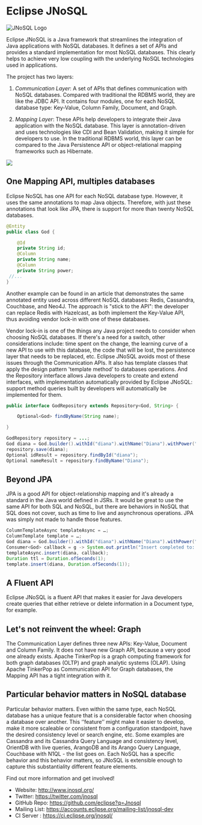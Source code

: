 # Eclipse JNoSQL

![JNoSQL Logo](http://www.jnosql.org/images/home_logo.png)





Eclipse JNoSQL is a Java framework that streamlines the integration of Java applications with NoSQL databases. It defines a set of APIs and provides a standard implementation for most NoSQL databases. This clearly helps to achieve very low coupling with the underlying NoSQL technologies used in applications.

The project has two layers:

1. *Communication Layer*: A set of APIs that defines communication with NoSQL databases. Compared with traditional the RDBMS world, they are like the JDBC API. It contains four modules, one for each NoSQL database type: Key-Value, Column Family, Document, and Graph.

1. *Mapping Layer*: These APIs help developers to integrate their Java application with the NoSQL database. This layer is annotation-driven and uses technologies like CDI and Bean Validation, making it simple for developers to use. In the traditional RDBMS world, this layer can be compared to the Java Persistence API or object-relational mapping frameworks such as Hibernate.


![](http://www.jnosql.org/images/layers.png)

## One Mapping API, multiples databases

Eclipse NoSQL has one API for each NoSQL database type. However, it uses the same annotations to map Java objects. Therefore, with just these annotations that look like JPA, there is support for more than twenty NoSQL databases.

```java
@Entity
public class God {

    @Id
    private String id;
    @Column
    private String name;
    @Column
    private String power;
 //...
}
```


Another example can be found in an article that demonstrates the same annotated entity used across different NoSQL databases: Redis, Cassandra, Couchbase, and Neo4J. The approach is "stick to the API": the developer can replace Redis with Hazelcast, as both implement the Key-Value API, thus avoiding vendor lock-in with one of these databases.

Vendor lock-in is one of the things any Java project needs to consider when choosing NoSQL databases. If there's a need for a switch, other considerations include: time spent on the change, the learning curve of a new API to use with this database, the code that will be lost, the persistence layer that needs to be replaced, etc. Eclipse JNoSQL avoids most of these issues through the Communication APIs. It also has template classes that apply the design pattern 'template method’ to databases operations. And the Repository interface allows Java developers to create and extend interfaces, with implementation automatically provided by Eclipse JNoSQL: support method queries built by developers will automatically be implemented for them.


```java
public interface GodRepository extends Repository<God, String> {

    Optional<God> findByName(String name);

}

GodRepository repository = ...;
God diana = God.builder().withId("diana").withName("Diana").withPower("hunt").builder();
repository.save(diana);
Optional idResult = repository.findById("diana");
Optional nameResult = repository.findByName("Diana");
```


## Beyond JPA

JPA is a good API for object-relationship mapping and it's already a standard in the Java world defined in JSRs. It would be great to use the same API for both SQL and NoSQL, but there are behaviors in NoSQL that SQL does not cover, such as time to live and asynchronous operations. JPA was simply not made to handle those features.


```java
ColumnTemplateAsync templateAsync = …;
ColumnTemplate template = …;
God diana = God.builder().withId("diana").withName("Diana").withPower("hunt").builder();
Consumer<God> callback = g -> System.out.println("Insert completed to: " + g);
templateAsync.insert(diana, callback);
Duration ttl = Duration.ofSeconds(1);
template.insert(diana, Duration.ofSeconds(1));
```


## A Fluent API

Eclipse JNoSQL is a fluent API that makes it easier for Java developers create queries that either retrieve or delete information in a Document type, for example.


## Let's not reinvent the wheel: Graph

The Communication Layer defines three new APIs: Key-Value, Document and Column Family. It does not have new Graph API, because a very good one already exists. Apache TinkerPop is a graph computing framework for both graph databases (OLTP) and graph analytic systems (OLAP). Using Apache TinkerPop as Communication API for Graph databases, the Mapping API has a tight integration with it.



## Particular behavior matters in NoSQL database

Particular behavior matters. Even within the same type, each NoSQL database has a unique feature that is a considerable factor when choosing a database over another. This ‘’feature’’ might make it easier to develop, make it more scaleable or consistent from a configuration standpoint, have the desired consistency level or search engine, etc. Some examples are Cassandra and its Cassandra Query Language and consistency level, OrientDB with live queries, ArangoDB and its Arango Query Language, Couchbase with N1QL - the list goes on. Each NoSQL has a specific behavior and this behavior matters, so JNoSQL is extensible enough to capture this substantiality different feature elements.


Find out more information and get involved!

* Website: http://www.jnosql.org/
* Twitter: https://twitter.com/jnosql
* GitHub Repo: https://github.com/eclipse?q=Jnosql
* Mailing List: https://accounts.eclipse.org/mailing-list/jnosql-dev
* CI Server : https://ci.eclipse.org/jnosql/
